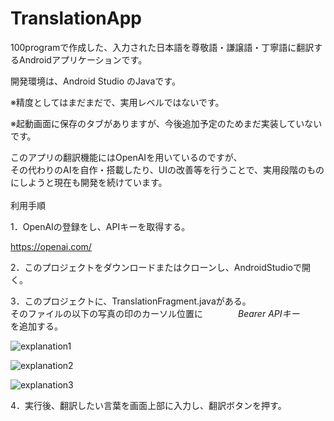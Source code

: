 # TranslationApp
100programで作成した、入力された日本語を尊敬語・謙譲語・丁寧語に翻訳するAndroidアプリケーションです。

開発環境は、Android Studio のJavaです。

※精度としてはまだまだで、実用レベルではないです。

※起動画面に保存のタブがありますが、今後追加予定のためまだ実装していないです。

このアプリの翻訳機能にはOpenAIを用いているのですが、<br>その代わりのAIを自作・搭載したり、UIの改善等を行うことで、実用段階のものにしようと現在も開発を続けています。
<br><br>
利用手順

1．OpenAIの登録をし、APIキーを取得する。

https://openai.com/

2．このプロジェクトをダウンロードまたはクローンし、AndroidStudioで開く。

3．このプロジェクトに、TranslationFragment.javaがある。<br>
そのファイルの以下の写真の印のカーソル位置に　　　　*Bearer APIキー*　　　　を追加する。

![explanation1](https://user-images.githubusercontent.com/101786527/205429806-418ba38b-52a6-40be-a9b3-71ba50c11e1a.png)

![explanation2](https://user-images.githubusercontent.com/101786527/205429810-c06efce0-db32-4e94-9620-02be64da3c29.png)

![explanation3](https://user-images.githubusercontent.com/101786527/205429815-9ce85233-02d7-4c4b-bfb8-f49809a82714.png)


4．実行後、翻訳したい言葉を画面上部に入力し、翻訳ボタンを押す。
